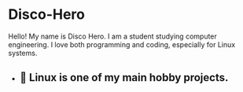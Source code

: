 # Disco-Hero
Hello! My name is Disco Hero. I am a student studying computer engineering. I love both programming and coding, especially for Linux systems.

- ## 🐧 Linux is one of my main hobby projects.
